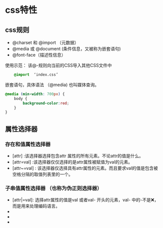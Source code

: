 # css特性

## css规则 
- @charset 和 @import （元数据）
- @media 或 @document (条件信息，又被称为嵌套语句)
- @font-face（描述性信息）

使用示范： 该@-规则向当前的CSS导入其他CSS文件中
```css
    @import  ‘index.css’
```
嵌套语句，具体语法 （@media) 也叫媒体查询。
```css
@media (min-width: 700px) {
    body {
        background-color:red;
    }
}
```

## 属性选择器 

### 存在和值属性选择器 
- [attr] :该选择器选择包含attr 属性的所有元素。不论attr的值是什么。
- [attr=val] :该选择器仅仅选择的是attr属性被赋值为val的元素。
- [attr~=val] : 该选择器仅选择具有attr属性的元素。而且要求val的值是包含被空格分隔的取值列表里的一个。

### 子串值属性选择器 （也称为伪正则选择器） 
- [attr|=val]: 选择attr属性的值是val 或者val- 开头的元素，val- 中的-不是❌，而是用来处理编码语言。
- [attr^=val]:选择attr属性的值以val开头。
- [attr$=val]:选择attr属性的值以val结尾。
- [attr*=val]: 选择attr属性的值包含在字符串val的元素中。